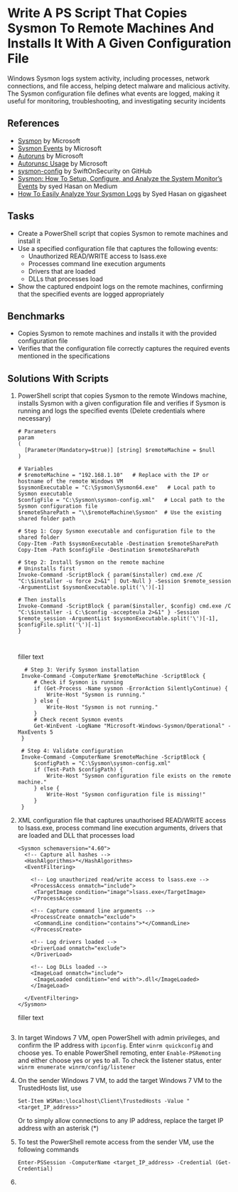 # Write A PS Script That Copies Sysmon To Remote Machines And Installs It With A Given Configuration File
Windows Sysmon logs system activity, including processes, network connections, and file access, helping detect malware and malicious activity. The Sysmon configuration file defines what events are logged, making it useful for monitoring, troubleshooting, and investigating security incidents

## References
- [Sysmon](https://learn.microsoft.com/en-us/sysinternals/downloads/sysmon) by Microsoft
- [Sysmon Events](https://learn.microsoft.com/en-us/sysinternals/downloads/sysmon#events) by Microsoft
- [Autoruns](https://learn.microsoft.com/en-us/sysinternals/downloads/autoruns) by Microsoft
- [Autorunsc Usage](https://learn.microsoft.com/en-us/sysinternals/downloads/autoruns#autorunsc-usage) by Microsoft
- [sysmon-config](https://github.com/SwiftOnSecurity/sysmon-config) by SwiftOnSecurity on GitHub
- [Sysmon: How To Setup, Configure, and Analyze the System Monitor’s Events](https://syedhasan010.medium.com/sysmon-how-to-setup-configure-and-analyze-the-system-monitors-events-930e9add78d) by syed Hasan on Medium
- [How To Easily Analyze Your Sysmon Logs](https://www.gigasheet.com/post/how-to-easily-analyze-your-sysmon-logs#:~:text=Start%20making%20some%20noise%20on,That's%20it.) by Syed Hasan on gigasheet


## Tasks
- Create a PowerShell script that copies Sysmon to remote machines and install it
- Use a specified configuration file that captures the following events:
  - Unauthorized READ/WRITE access to lsass.exe
  - Processes command line execution arguments
  - Drivers that are loaded
  - DLLs that processes load
- Show the captured endpoint logs on the remote machines, confirming that the specified events are logged appropriately

## Benchmarks
- Copies Sysmon to remote machines and installs it with the provided configuration file
- Verifies that the configuration file correctly captures the required events mentioned in the specifications

## Solutions With Scripts
1. PowerShell script that copies Sysmon to the remote Windows machine, installs Sysmon with a given configuration file and verifies if Sysmon is running and logs the specified events (Delete credentials where necessary)
    ```
    # Parameters
    param
    (
      [Parameter(Mandatory=$true)] [string] $remoteMachine = $null
    )
      
    # Variables
    # $remoteMachine = "192.168.1.10"   # Replace with the IP or hostname of the remote Windows VM
    $sysmonExecutable = "C:\Sysmon\Sysmon64.exe"   # Local path to Sysmon executable
    $configFile = "C:\Sysmon\sysmon-config.xml"   # Local path to the Sysmon configuration file
    $remoteSharePath = "\\$remoteMachine\Sysmon"  # Use the existing shared folder path
    
    # Step 1: Copy Sysmon executable and configuration file to the shared folder
    Copy-Item -Path $sysmonExecutable -Destination $remoteSharePath
    Copy-Item -Path $configFile -Destination $remoteSharePath
    
    # Step 2: Install Sysmon on the remote machine
    # Uninstalls first
    Invoke-Command -ScriptBlock { param($installer) cmd.exe /C "C:\$installer -u force 2>&1" | Out-Null } -Session $remote_session -ArgumentList $sysmonExecutable.split('\')[-1]

    # Then installs
    Invoke-Command -ScriptBlock { param($installer, $config) cmd.exe /C "C:\$installer -i C:\$config -accepteula 2>&1" } -Session $remote_session -ArgumentList $sysmonExecutable.split('\')[-1], $configFile.split('\')[-1]
    } 
    
  
    ```

    filler text
   ```
     # Step 3: Verify Sysmon installation
    Invoke-Command -ComputerName $remoteMachine -ScriptBlock {
        # Check if Sysmon is running
        if (Get-Process -Name sysmon -ErrorAction SilentlyContinue) {
            Write-Host "Sysmon is running."
        } else {
            Write-Host "Sysmon is not running."
        }
        # Check recent Sysmon events
        Get-WinEvent -LogName "Microsoft-Windows-Sysmon/Operational" -MaxEvents 5
    }
    
    # Step 4: Validate configuration
    Invoke-Command -ComputerName $remoteMachine -ScriptBlock {
        $configPath = "C:\Sysmon\sysmon-config.xml"
        if (Test-Path $configPath) {
            Write-Host "Sysmon configuration file exists on the remote machine."
        } else {
            Write-Host "Sysmon configuration file is missing!"
        }
    }
   ```
3. XML configuration file that captures unauthorised READ/WRITE access to lsass.exe, process command line execution arguments, drivers that are loaded and DLL that processes load
   ```
   <Sysmon schemaversion="4.60">
     <!-- Capture all hashes -->
     <HashAlgorithms>*</HashAlgorithms>
     <EventFiltering>
   
       <!-- Log unauthorized read/write access to lsass.exe -->
       <ProcessAccess onmatch="include">
        <TargetImage condition="image">lsass.exe</TargetImage>
       </ProcessAccess>
  
       <!-- Capture command line arguments -->
       <ProcessCreate onmatch="exclude">
        <CommandLine condition="contains">*</CommandLine>
       </ProcessCreate>
  
       <!-- Log drivers loaded -->
       <DriverLoad onmatch="exclude">
       </DriverLoad>
  
       <!-- Log DLLs loaded -->
       <ImageLoad onmatch="include">
        <ImageLoaded condition="end with">.dll</ImageLoaded>
       </ImageLoad>
  
     </EventFiltering>
   </Sysmon>
   ```
   filler text
   ```
   
5. In target Windows 7 VM, open PowerShell with admin privileges, and confirm the IP address with `ipconfig`. Enter `winrm quickconfig` and choose yes. To enable PowerShell remoting, enter `Enable-PSRemoting` and either choose yes or yes to all. To check the listener status, enter `winrm enumerate winrm/config/listener`
6. On the sender Windows 7 VM, to add the target Windows 7 VM to the TrustedHosts list, use
   ```
   Set-Item WSMan:\localhost\Client\TrustedHosts -Value "<target_IP_address>"
   ```
   Or to simply allow connections to any IP address, replace the target IP address with an asterisk (*)
7. To test the PowerShell remote access from the sender VM, use the following commands
   ```
   Enter-PSSession -ComputerName <target_IP_address> -Credential (Get-Credential)
   ```
8. 
